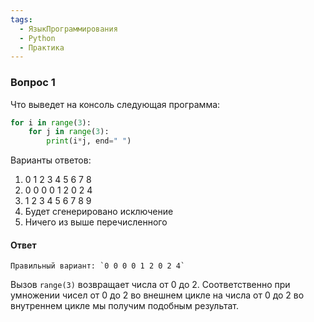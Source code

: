 ```yaml
---
tags:
  - ЯзыкПрограммирования
  - Python
  - Практика
---
```

### Вопрос 1

Что выведет на консоль следующая программа:

```python
for i in range(3):
    for j in range(3):
        print(i*j, end=" ")
```

Варианты ответов:

1. 0 1 2 3 4 5 6 7 8
2. 0 0 0 0 1 2 0 2 4
3. 1 2 3 4 5 6 7 8 9
4. Будет сгенерировано исключение
5. Ничего из выше перечисленного
#### Ответ

	Правильный вариант: `0 0 0 0 1 2 0 2 4`

Вызов `range(3)` возвращает числа от 0 до 2. Соответственно при умножении чисел от 0 до 2 во внешнем цикле на числа от 0 до 2 во внутреннем цикле мы получим подобным результат.